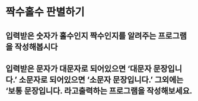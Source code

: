 # 짝수홀수 판별하기
## 입력받은 숫자가 홀수인지 짝수인지를 알려주는 프로그램을 작성해봅시다
## 입력받은 문자가 대문자로 되어있으면 ‘대문자 문장입니다.’ 소문자로 되어있으면 ‘소문자 문장입니다.’ 그외에는 ‘보통 문장입니다. 라고출력하는 프로그램을 작성해보세요.